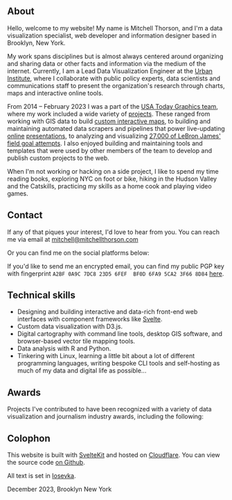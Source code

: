 <script>
  import social from "$data/social.yml";
	import SocialBox from "$components/SocialBox/SocialBox.svelte";
  import AwardTable from "$components/AwardTable/AwardTable.svelte";
  import awards from "$data/awards.yml";
  
  function cleanAward(rawAward) {
    return {
      award: rawAward.award,
      link: rawAward.award_link,
      year: rawAward.year,
    }
  }
  
  const cleanAwards = awards.map(cleanAward);
</script>


## About

Hello, welcome to my website! My name is Mitchell Thorson, and I'm a data visualization specialist, web developer and information designer based in Brooklyn, New York. 

My work spans disciplines but is almost always centered around organizing and sharing data or other facts and information via the medium of the internet. Currently, I am a Lead Data Visualization Engineer at the <a href="https://www.urban.org" target="_blank">Urban Institute</a>, where I collaborate with public policy experts, data scientists and communications staff to present the organization's research through charts, maps and interactive online tools.

From 2014 – February 2023 I was a part of the <a href="https://www.usatoday.com/graphics" target="_blank">USA Today Graphics team</a>, where my work included a wide variety of [projects](work/). These ranged from working with GIS data to build <a href="https://www.tennessean.com/pages/interactives/news/graphics/march-2020-tornado-path-nashville-cookeville-putnam-tennessee/" target="_blank">custom interactive maps</a>, to building and maintaining automated data scrapers and pipelines that power live-updating <a href="https://www.usatoday.com/in-depth/graphics/2020/03/10/us-coronavirus-map-tracking-united-states-outbreak/4945223002/" target="_blank">online</a> <a href="https://www.usatoday.com/in-depth/graphics/2022/08/18/mass-killings-database-us-events-since-2006/9705311002/" target="_blank">presentations</a>, to analyzing and visualizing <a href="https://www.usatoday.com/in-depth/graphics/2023/02/08/lebron-james-career/11018976002/" target="_blank">27,000 of LeBron James' field goal attempts</a>. I also enjoyed building and maintaining tools and templates that were used by other members of the team to develop and publish custom projects to the web.

When I'm not working or hacking on a side project, I like to spend my time reading books, exploring NYC on foot or bike, hiking in the Hudson Valley and the Catskills, practicing my skills as a home cook and playing video games. 

## Contact

If any of that piques your interest, I'd love to hear from you. You can reach me via email at mitchell@mitchellthorson.com

Or you can find me on the social platforms below:

<SocialBox social_links={social} />

If you'd like to send me an encrypted email, you can find my public PGP key with fingerprint `A2BF 0A9C 7DC8 23D5 6FEF  BF0D 6FA9 5CA2 3F66 8D84` [here](pubkey_ed25519_A2BF0A9C7DC823D56FEFBF0D6FA95CA23F668D84.txt).

## Technical skills

- Designing and building interactive and data-rich front-end web interfaces with component frameworks like [Svelte](https://svelte.dev).
- Custom data visualization with D3.js.
- Digital cartography with command line tools, desktop GIS software, and browser-based vector tile mapping tools.
- Data analysis with R and Python.
- Tinkering with Linux, learning a little bit about a lot of different programming languages, writing bespoke CLI tools and self-hosting as much of my data and digital life as possible...

## Awards

Projects I've contributed to have been recognized with a variety of data visualization and journalism industry awards, including the following:

<AwardTable data={cleanAwards} />

## Colophon

This website is built with <a href="https://kit.svelte.dev" target="_blank">SvelteKit</a> and hosted on <a href="https://pages.cloudflare.com/" target="_blank">Cloudflare</a>. You can view the source code <a href="https://www.github.com/mitchthorson/mitchellthorson.com" target="_blank">on Github</a>.

All text is set in <a href="https://typeof.net/Iosevka/" target="_blank">Iosevka</a>. 

<p class="timestamp">December 2023, Brooklyn New York</p>
